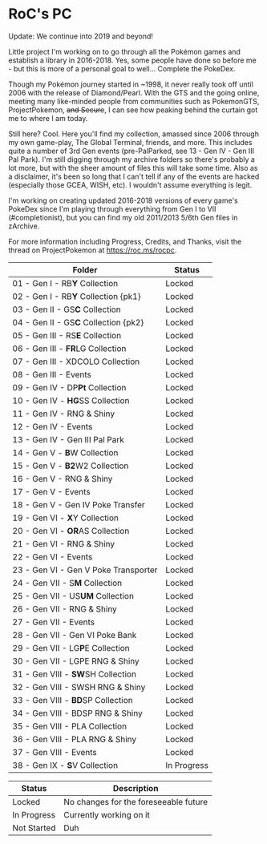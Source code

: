 # RoC's PC

Update: We continue into 2019 and beyond!

Little project I'm working on to go through all the Pokémon games and establish a library in 2016-2018. Yes, some people have done so before me - but this is more of a personal goal to well... Complete the PokeDex.

Though my Pokémon journey started in ~1998, it never really took off until 2006 with the release of Diamond/Pearl. With the GTS and the going online, meeting many like-minded people from communities such as PokemonGTS, ProjectPokemon, ~~and Secure~~, I can see how peaking behind the curtain got me to where I am today.

Still here? Cool. Here you'll find my collection, amassed since 2006 through my own game-play, The Global Terminal, friends, and more. This includes quite a number of 3rd Gen events (pre-PalParked, see 13 - Gen IV - Gen III Pal Park). I'm still digging through my archive folders so there's probably a lot more, but with the sheer amount of files this will take some time. Also as a disclaimer, it's been so long that I can't tell if any of the events are hacked (especially those GCEA, WISH, etc). I wouldn't assume everything is legit.

I'm working on creating updated 2016-2018 versions of every game's PokeDex since I'm playing through everything from Gen I to VII (#completionist), but you can find my old 2011/2013 5/6th Gen files in zArchive.

For more information including Progress, Credits, and Thanks, visit the thread on ProjectPokemon at https://roc.ms/rocpc.

| Folder | Status |
| ------ | ------ |
| 01 - Gen I - RB**Y** Collection | Locked |
| 02 - Gen I - RB**Y** Collection {pk1} | Locked |
| 03 - Gen II - GS**C** Collection | Locked |
| 04 - Gen II - GS**C** Collection {pk2} | Locked |
| 05 - Gen III - RS**E** Collection | Locked |
| 06 - Gen III - **FR**LG Collection | Locked |
| 07 - Gen III - XDCOLO Collection | Locked |
| 08 - Gen III - Events | Locked |
| 09 - Gen IV - DP**Pt** Collection | Locked |
| 10 - Gen IV - **HG**SS Collection | Locked |
| 11 - Gen IV - RNG & Shiny | Locked |
| 12 - Gen IV - Events | Locked |
| 13 - Gen IV - Gen III Pal Park | Locked |
| 14 - Gen V - **B**W Collection | Locked |
| 15 - Gen V - **B2**W2 Collection | Locked |
| 16 - Gen V - RNG & Shiny | Locked |
| 17 - Gen V - Events | Locked |
| 18 - Gen V - Gen IV Poke Transfer | Locked |
| 19 - Gen VI - **X**Y Collection | Locked |
| 20 - Gen VI - **OR**AS Collection | Locked |
| 21 - Gen VI - RNG & Shiny | Locked |
| 22 - Gen VI - Events | Locked |
| 23 - Gen VI - Gen V Poke Transporter | Locked |
| 24 - Gen VII - S**M** Collection | Locked |
| 25 - Gen VII - US**UM** Collection | Locked |
| 26 - Gen VII - RNG & Shiny | Locked |
| 27 - Gen VII - Events | Locked |
| 28 - Gen VII - Gen VI Poke Bank | Locked |
| 29 - Gen VII - LG**P**E Collection | Locked |
| 30 - Gen VII - LGPE RNG & Shiny | Locked |
| 31 - Gen VIII - **SW**SH Collection | Locked |
| 32 - Gen VIII - SWSH RNG & Shiny | Locked |
| 33 - Gen VIII - **BD**SP Collection | Locked |
| 34 - Gen VIII - BDSP RNG & Shiny | Locked |
| 35 - Gen VIII - PLA Collection | Locked |
| 36 - Gen VIII - PLA RNG & Shiny | Locked |
| 37 - Gen VIII - Events | Locked |
| 38 - Gen IX - **S**V Collection | In Progress |

| Status | Description |
| ------ | ------ |
| Locked | No changes for the foreseeable future |
| In Progress | Currently working on it |
| Not Started | Duh |